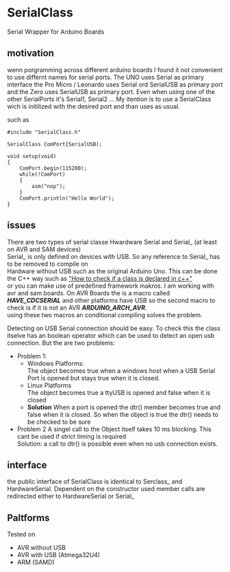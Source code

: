 # SerialClass
Serial Wrapper for Arduino Boards

## motivation
wenn porgramming across different arduino boards I found it not convenient to use differnt names for serial ports.
The UNO uses Serial as primary interface the Pro Micro / Leonardo uses Serial ord SerialUSB as primary port and the 
Zero uses SerialUSB as primary port. Even when using one of the other SerialPorts it's Serial1, Serial2 ... 
My itention is to use a SerialClass wich is initilized with the desired port and than uses as usual.

such as   
```
#include "SerialClass.h"

SerialClass ComPort{SerialUSB);

void setup(void)
{
	ComPort.begin(115200);
	while(!ComPort)
	{
		asm("nop"); 
	}
	ComPort.println("Hello World");
}
```

## issues
There are two types of serial classe Hwardware Serial and Serial_ (at least on AVR and SAM devices)  
Serial_ is only defined on devices with USB. So any reference to Serial_ has to be removed to compile on  
Hardware without USB such as the original Arduino Uno.
This can be done the C++ way such as ["How to check if a class is declared in c++"](https://stackoverflow.com/questions/53297795/how-to-check-if-a-class-is-declared-in-c)  
or you can make use of predefined framework makros.
I am working with avr and sam boards. On AVR Boards the is a macro called ***HAVE_CDCSERIAL*** and other
platforms have USB so the second macro to check is if it is not an AVR ***ARDUINO_ARCH_AVR***.  
using these two macros an conditional compiling solves the problem.

Detecting on USB Serial connection should be easy. To check this the class itselve has an boolean operator
which can be used to detect an open usb connection. But the are two problems:
- Problem 1:
    - Windows Platforms:  
    The object becomes true when a windows host when a USB Serial Port is opened but stays true when it is closed.
    - Linux Platforms  
	The object becomes true a ttyUSB is opened and false when it is closed
	- **Solution**
	When a port is opened the dtr() member becomes true and false when it is closed. So when the object is true
	the dtr() needs to be checked to be sure
- Problem 2
A singel call to the Object itself takes 10 ms blocking. This cant be used if strict timing is required  
Solution: a call to dtr() is possible even when no usb connection exists.

## interface
the public interface of SerialClass is identical to Serclass_ and HardwareSerial.
Dependent on the constructor used member calls are redirected either to HardwareSerial or Serial_

## Paltforms
Tested on 
- AVR without USB  
- AVR with USB (Atmega32U4)  
- ARM (SAMD)  

